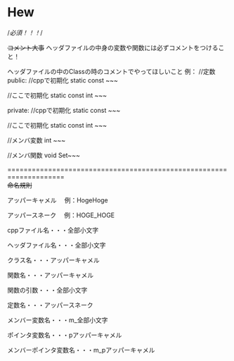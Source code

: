 # Hew

/*必須！！！*/

~~コメント大事~~
ヘッダファイルの中身の変数や関数には必ずコメントをつけること！

ヘッダファイルの中のClassの時のコメントでやってほしいこと
例：
//定数
public:
    //cppで初期化
    static const ~~~
   
   //ここで初期化
   static const int ~~~
   
private:
    //cppで初期化
    static const ~~~
   
   //ここで初期化
   static const int ~~~
   
//メンバ変数
   int ~~~
   
//メンバ関数
   void Set~~~
   
====================================================================   
~~命名規則~~
   
アッパーキャメル
　例：HogeHoge
 
アッパースネーク
　例：HOGE_HOGE


cppファイル名・・・全部小文字

ヘッダファイル名・・・全部小文字

クラス名・・・アッパーキャメル

関数名・・・アッパーキャメル

関数の引数・・・全部小文字

定数名・・・アッパースネーク

メンバー変数名・・・m_全部小文字

ポインタ変数名・・・pアッパーキャメル

メンバーポインタ変数名・・・m_pアッパーキャメル
